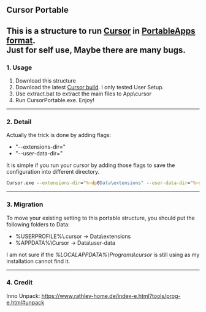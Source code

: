 ## Cursor Portable
This is a structure to run [Cursor](https://cursor.com/) in [PortableApps format](https://portableapps.com/development/portableapps.com_format).      
Just for self use, Maybe there are many bugs.
---
### 1. Usage
1. Download this structure
2. Download the latest [Cursor build](https://cursor.com/downloads). I only tested User Setup.
3. Use extract.bat to extract the main files to App\cursor
4. Run CursorPortable.exe. Enjoy!

---
### 2. Detail
Actually the trick is done by adding flags:
* "--extensions-dir=" 
* "--user-data-dir="          

It is simple if you run your cursor by adding those flags to save the configuration into different directory.
```cmd
Cursor.exe --extensions-dir="%~dp0Data\extensions" --user-data-dir="%~dp0Data\user-data"
```
---
### 3. Migration
To move your existing setting to this portable structure, you should put the following folders to Data\:
* %USERPROFILE%\\.cursor -> Data\extensions
* %APPDATA%\Cursor -> Data\user-data

I am not sure if the _%LOCALAPPDATA%\Programs\cursor_ is still using as my installation cannot find it.

---
### 4. Credit
Inno Unpack: https://www.rathlev-home.de/index-e.html?tools/prog-e.html#unpack